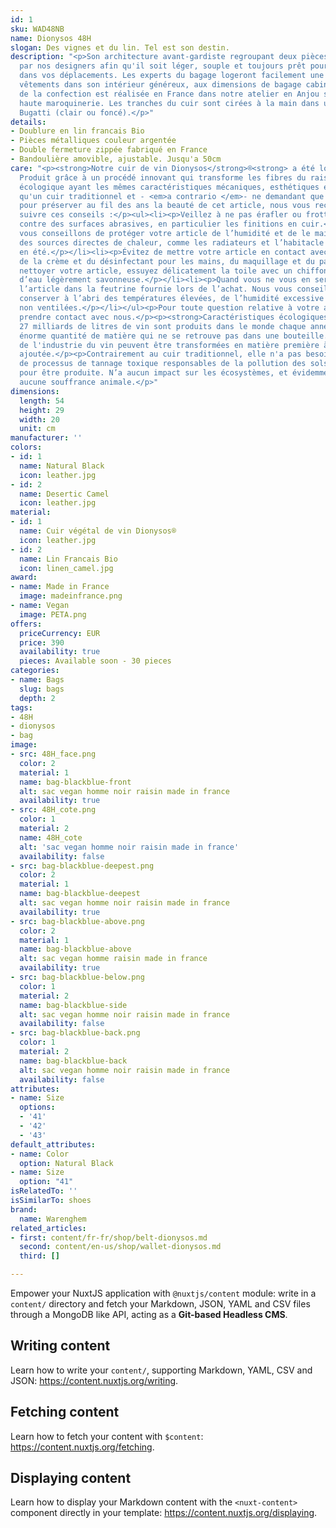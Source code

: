 ```yaml
---
id: 1
sku: WAD48NB
name: Dionysos 48H
slogan: Des vignes et du lin. Tel est son destin.
description: "<p>Son architecture avant-gardiste regroupant deux pièces a été conçue
  par nos designers afin qu'il soit léger, souple et toujours prêt pour vous accompagner
  dans vos déplacements. Les experts du bagage logeront facilement une semaine de
  vêtements dans son intérieur généreux, aux dimensions de bagage cabine. </p><p>L'intégralité
  de la confection est réalisée en France dans notre atelier en Anjou spécialisé en
  haute maroquinerie. Les tranches du cuir sont cirées à la main dans un coloris bleu
  Bugatti (clair ou foncé).</p>"
details:
- Doublure en lin francais Bio
- Pièces métalliques couleur argentée
- Double fermeture zippée fabriqué en France
- Bandoulière amovible, ajustable. Jusqu'a 50cm
care: "<p><strong>Notre cuir de vin Dionysos</strong>®<strong> a été longuement testé.
  Produit grâce à un procédé innovant qui transforme les fibres du raisin en une matière
  écologique ayant les mêmes caractéristiques mécaniques, esthétiques et sensorielles
  qu'un cuir traditionnel et - <em>a contrario </em>- ne demandant que peu d'entretien.</strong></p><p>Mais
  pour préserver au fil des ans la beauté de cet article, nous vous recommandons de
  suivre ces conseils :</p><ul><li><p>Veillez à ne pas érafler ou frotter votre article
  contre des surfaces abrasives, en particulier les finitions en cuir.</p></li><li><p>Nous
  vous conseillons de protéger votre article de l’humidité et de le maintenir à l’abri
  des sources directes de chaleur, comme les radiateurs et l’habitacle des voitures
  en été.</p></li><li><p>Évitez de mettre votre article en contact avec des liquides,
  de la crème et du désinfectant pour les mains, du maquillage et du parfum.</p></li><li><p>Pour
  nettoyer votre article, essuyez délicatement la toile avec un chiffon doux imbibé
  d’eau légèrement savonneuse.</p></li><li><p>Quand vous ne vous en servez pas, rangez
  l’article dans la feutrine fournie lors de l’achat. Nous vous conseillons de le
  conserver à l’abri des températures élevées, de l’humidité excessive ou des zones
  non ventilées.</p></li></ul><p>Pour toute question relative à votre article, veuillez
  prendre contact avec nous.</p><p><strong>Caractéristiques écologiques :</strong></p><p>Environ
  27 milliards de litres de vin sont produits dans le monde chaque année, dont une
  énorme quantité de matière qui ne se retrouve pas dans une bouteille. Ces restes
  de l'industrie du vin peuvent être transformées en matière première à haute valeur
  ajoutée.</p><p>Contrairement au cuir traditionnel, elle n'a pas besoin d'eau ni
  de processus de tannage toxique responsables de la pollution des sols et des eaux
  pour être produite. N’a aucun impact sur les écosystèmes, et évidemment n'engendre
  aucune souffrance animale.</p>"
dimensions:
  length: 54
  height: 29
  width: 20
  unit: cm
manufacturer: ''
colors:
- id: 1
  name: Natural Black
  icon: leather.jpg
- id: 2
  name: Desertic Camel
  icon: leather.jpg
material:
- id: 1
  name: Cuir végétal de vin Dionysos®
  icon: leather.jpg
- id: 2
  name: Lin Francais Bio
  icon: linen_camel.jpg
award:
- name: Made in France
  image: madeinfrance.png
- name: Vegan
  image: PETA.png
offers:
  priceCurrency: EUR
  price: 390
  availability: true
  pieces: Available soon - 30 pieces
categories:
- name: Bags
  slug: bags
  depth: 2
tags:
- 48H
- dionysos
- bag
image:
- src: 48H_face.png
  color: 2
  material: 1
  name: bag-blackblue-front
  alt: sac vegan homme noir raisin made in france
  availability: true
- src: 48H_cote.png
  color: 1
  material: 2
  name: 48H_cote
  alt: 'sac vegan homme noir raisin made in france'
  availability: false
- src: bag-blackblue-deepest.png
  color: 2
  material: 1
  name: bag-blackblue-deepest
  alt: sac vegan homme noir raisin made in france
  availability: true
- src: bag-blackblue-above.png
  color: 2
  material: 1
  name: bag-blackblue-above
  alt: sac vegan homme raisin made in france
  availability: true
- src: bag-blackblue-below.png
  color: 1
  material: 2
  name: bag-blackblue-side
  alt: sac vegan homme noir raisin made in france
  availability: false
- src: bag-blackblue-back.png
  color: 1
  material: 2
  name: bag-blackblue-back
  alt: sac vegan homme noir raisin made in france
  availability: false
attributes:
- name: Size
  options:
  - '41'
  - '42'
  - '43'
default_attributes:
- name: Color
  option: Natural Black
- name: Size
  option: "41"
isRelatedTo: ''
isSimilarTo: shoes
brand:
  name: Warenghem
related_articles:
- first: content/fr-fr/shop/belt-dionysos.md
  second: content/en-us/shop/wallet-dionysos.md
  third: []

---
```

Empower your NuxtJS application with `@nuxtjs/content` module: write in a `content/` directory and fetch your Markdown, JSON, YAML and CSV files through a MongoDB like API, acting as a **Git-based Headless CMS**.

## Writing content

Learn how to write your `content/`, supporting Markdown, YAML, CSV and JSON: https://content.nuxtjs.org/writing.

## Fetching content

Learn how to fetch your content with `$content`: https://content.nuxtjs.org/fetching.

## Displaying content

Learn how to display your Markdown content with the `<nuxt-content>` component directly in your template: https://content.nuxtjs.org/displaying.